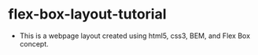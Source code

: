 # flex-box-layout-tutorial

- This is a webpage layout created using html5, css3, BEM, and Flex Box concept.
